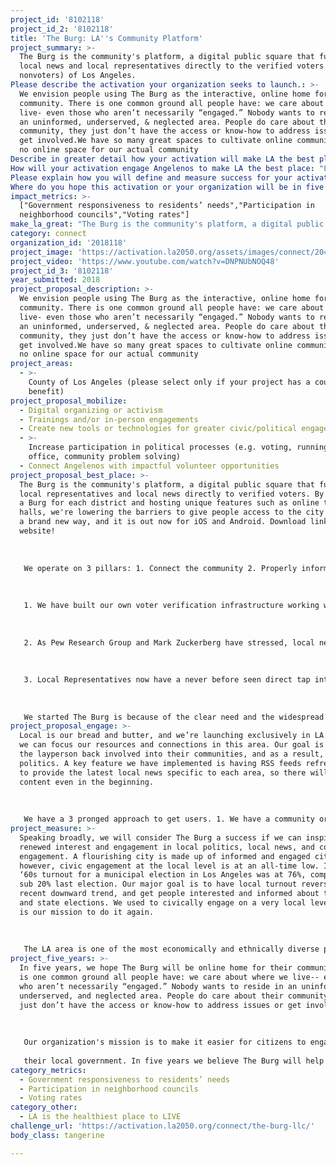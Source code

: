 ```yaml
---
project_id: '8102118'
project_id_2: '8102118'
title: 'The Burg: LA''s Community Platform'
project_summary: >-
  The Burg is the community's platform, a digital public square that funnels
  local news and local representatives directly to the verified voters (and
  nonvoters) of Los Angeles.
Please describe the activation your organization seeks to launch.: >-
  We envision people using The Burg as the interactive, online home for their
  community. There is one common ground all people have: we care about where we
  live- even those who aren’t necessarily “engaged.” Nobody wants to reside in
  an uninformed, underserved, & neglected area. People do care about their
  community, they just don’t have the access or know-how to address issues or
  get involved.We have so many great spaces to cultivate online communities, but
  no online space for our actual community 
Describe in greater detail how your activation will make LA the best place?: "The Burg is the community's platform, a digital public square that funnels local representatives and local news directly to verified voters. By building a Burg for each district and hosting unique features such as online town halls, we're lowering the barriers to give people access to the city of LA in a brand new way, and it is out now for iOS and Android. Download links on our website! \r\n\r\nWe operate on 3 pillars: 1. Connect the community 2. Properly inform the community 3. Make it easier for representatives to actually represent the community.\r\n\r\n1. We have built our own voter verification infrastructure working with the CA Sec. of State’s office that verifies voters and places them in their correct city or city council district (depending on the size of the city). All we need is a user’s name and birthdate, and we can cross reference to check their voter status and place them within their city/district. Verified voters are given unique access and an “I Vote” sticker that acts as a badge that indicates their status in the community (slightly similar to a Twitter checkmark).\r\n\r\n2. As Pew Research Group and Mark Zuckerberg have stressed, local news is directly correlated with local civic engagement. If we can better inform communities with relevant local news, they will be more likely to civically engage. Our answer: we pick up RSS Feeds of Local Newsrooms (e.g. here in LA we use the local section of the LA Times and Daily News, Curbed.LA, etc.) and streamline them to Burgs across the city. We optimize this for every Burg depending on their area. \r\n\r\n3. Local Representatives now have a never before seen direct tap into the pulse of their community, and not just to a data file but real access to their constituents. They can interact with verified voters directly in real-time and can host Online Town Halls (combo of a Reddit AMA/Quora Session) where voters can submit and upvote questions in a democratic system for reps to answer. \r\n\r\nWe started The Burg is because of the clear need and the widespread lack of technology and innovation in this space. Simply put, there is no purpose driven platform that solves this problem. \r\n"
How will your activation engage Angelenos to make LA the best place: "Local is our bread and butter, and we’re launching exclusively in LA County so we can focus our resources and connections in this area. Our goal is to get the layperson back involved into their communities, and as a result, local politics. A key feature we have implemented is having RSS feeds refresh daily to provide the latest local news specific to each area, so there will be content even in the beginning. \r\n\r\nWe have a 3 pronged approach to get users. 1. We have a community organizer onboard who’s total focus is on working with advocacy/community groups in the greater LA area, and demonstrating The Burg as a tool that can catalyze their missions. We have already partnered with Rock the Vote, Represent.US, City Fabrick, & Hacker Fund, among others, and begun organizing the specifics of how we can onboard their audiences. In addition, speaking at community meetings and getting in front of the people will be huge to earn the trust of community organizers across the city and build out our network. 2. We have a long list of reps in the LA area that have become supporters of ours because of the Conference of Mayors and our public speaking. We will onboard them and have them launch Town Halls on The Burg. This is a ‘sticky’ feature and we already have a commit from the Mayor of Long Beach to host and invite his 80k listserv. 3. We will have constant content marketing that documents the latest from The Burg, including blogs, social media & podcasts to show real change is happening.\r\n"
Please explain how you will define and measure success for your activation.: "Speaking broadly, we will consider The Burg a success if we can inspire a renewed interest and engagement in local politics, local news, and community engagement. A flourishing city is made up of informed and engaged citizens; however, civic engagement at the local level is at an all-time low. In the ‘60s turnout for a municipal election in Los Angeles was at 76%, compared with sub 20% last election. Our major goal is to have local turnout reverse its recent downward trend, and get people interested and informed about their city and state elections. We used to civically engage on a very local level, and it is our mission to do it again.  \r\n\r\nThe LA area is one of the most economically and ethnically diverse places in the United States. Currently, those engaging in local politics and local issues are predominately the older, whiter, wealthier demographics. Our goal is to improve community engagement by targeting the populations that haven’t traditionally engaged with local issues, specifically millennials and the 27-45-year-olds from lower socioeconomic backgrounds. We see The Burg as the new online space for communities as different as Historic South Central and the Westside. For the first time an people will be connected Affordable housing project that their city councilman pushes through, will connect with that neighbor is looking to collaborate for a yard sale that runs down the whole block, and will finally get to know who the heck represents them. \r\n"
Where do you hope this activation or your organization will be in five years?: "In five years, we hope The Burg will be online home for their community. There is one common ground all people have: we care about where we live-- even those who aren’t necessarily “engaged.” Nobody wants to reside in an uninformed, underserved, and neglected area. People do care about their community, they just don’t have the access or know-how to address issues or get involved.\r\n\r\nOur organization's mission is to make it easier for citizens to engage with each other and with\r\ntheir local government. In five years we believe The Burg will help inspire a community renaissance and serve as the interactive Front Page of your city. We believe that if The Burg succeeds, we will see signs of higher civic engagement across the board, including voter turnout, community participation, volunteerism, trust in local government, etc. Additionally, we believe The Burg will be the home of political/opinion polling ushering in a new era of responsive government and more accurate measure of public opinion. Down the line, we see local elections being hosted on The Burg given that many local level many governments are already experimenting with online voting.\r\n"
impact_metrics: >-
  ["Government responsiveness to residents’ needs","Participation in
  neighborhood councils","Voting rates"]
make_la_great: "The Burg is the community's platform, a digital public square that funnels local representatives and local news directly to verified voters. By building a Burg for each district and hosting unique features such as online town halls, we're lowering the barriers to give people access to the city of LA in a brand new way, and it is out now for iOS and Android. Download links on our website! \r\n \r\n \r\n \r\n We operate on 3 pillars: 1. Connect the community 2. Properly inform the community 3. Make it easier for representatives to actually represent the community.\r\n \r\n \r\n \r\n 1. We have built our own voter verification infrastructure working with the CA Sec. of State’s office that verifies voters and places them in their correct city or city council district (depending on the size of the city). All we need is a user’s name and birthdate, and we can cross reference to check their voter status and place them within their city/district. Verified voters are given unique access and an “I Vote” sticker that acts as a badge that indicates their status in the community (slightly similar to a Twitter checkmark).\r\n \r\n \r\n \r\n 2. As Pew Research Group and Mark Zuckerberg have stressed, local news is directly correlated with local civic engagement. If we can better inform communities with relevant local news, they will be more likely to civically engage. Our answer: we pick up RSS Feeds of Local Newsrooms (e.g. here in LA we use the local section of the LA Times and Daily News, Curbed.LA, etc.) and streamline them to Burgs across the city. We optimize this for every Burg depending on their area. \r\n \r\n \r\n \r\n 3. Local Representatives now have a never before seen direct tap into the pulse of their community, and not just to a data file but real access to their constituents. They can interact with verified voters directly in real-time and can host Online Town Halls (combo of a Reddit AMA/Quora Session) where voters can submit and upvote questions in a democratic system for reps to answer. \r\n \r\n \r\n \r\n We started The Burg is because of the clear need and the widespread lack of technology and innovation in this space. Simply put, there is no purpose driven platform that solves this problem."
category: connect
organization_id: '2018118'
project_image: 'https://activation.la2050.org/assets/images/connect/2048-wide/the-burg-llc.jpg'
project_video: 'https://www.youtube.com/watch?v=DNPNUbNOQ48'
project_id_3: '8102118'
year_submitted: 2018
project_proposal_description: >-
  We envision people using The Burg as the interactive, online home for their
  community. There is one common ground all people have: we care about where we
  live- even those who aren’t necessarily “engaged.” Nobody wants to reside in
  an uninformed, underserved, & neglected area. People do care about their
  community, they just don’t have the access or know-how to address issues or
  get involved.We have so many great spaces to cultivate online communities, but
  no online space for our actual community
project_areas:
  - >-
    County of Los Angeles (please select only if your project has a countywide
    benefit)
project_proposal_mobilize:
  - Digital organizing or activism
  - Trainings and/or in-person engagements
  - Create new tools or technologies for greater civic/political engagement
  - >-
    Increase participation in political processes (e.g. voting, running for
    office, community problem solving)
  - Connect Angelenos with impactful volunteer opportunities
project_proposal_best_place: >-
  The Burg is the community's platform, a digital public square that funnels
  local representatives and local news directly to verified voters. By building
  a Burg for each district and hosting unique features such as online town
  halls, we're lowering the barriers to give people access to the city of LA in
  a brand new way, and it is out now for iOS and Android. Download links on our
  website! 
   
   
   
   We operate on 3 pillars: 1. Connect the community 2. Properly inform the community 3. Make it easier for representatives to actually represent the community.
   
   
   
   1. We have built our own voter verification infrastructure working with the CA Sec. of State’s office that verifies voters and places them in their correct city or city council district (depending on the size of the city). All we need is a user’s name and birthdate, and we can cross reference to check their voter status and place them within their city/district. Verified voters are given unique access and an “I Vote” sticker that acts as a badge that indicates their status in the community (slightly similar to a Twitter checkmark).
   
   
   
   2. As Pew Research Group and Mark Zuckerberg have stressed, local news is directly correlated with local civic engagement. If we can better inform communities with relevant local news, they will be more likely to civically engage. Our answer: we pick up RSS Feeds of Local Newsrooms (e.g. here in LA we use the local section of the LA Times and Daily News, Curbed.LA, etc.) and streamline them to Burgs across the city. We optimize this for every Burg depending on their area. 
   
   
   
   3. Local Representatives now have a never before seen direct tap into the pulse of their community, and not just to a data file but real access to their constituents. They can interact with verified voters directly in real-time and can host Online Town Halls (combo of a Reddit AMA/Quora Session) where voters can submit and upvote questions in a democratic system for reps to answer. 
   
   
   
   We started The Burg is because of the clear need and the widespread lack of technology and innovation in this space. Simply put, there is no purpose driven platform that solves this problem.
project_proposal_engage: >-
  Local is our bread and butter, and we’re launching exclusively in LA County so
  we can focus our resources and connections in this area. Our goal is to get
  the layperson back involved into their communities, and as a result, local
  politics. A key feature we have implemented is having RSS feeds refresh daily
  to provide the latest local news specific to each area, so there will be
  content even in the beginning. 
   
   
   
   We have a 3 pronged approach to get users. 1. We have a community organizer onboard who’s total focus is on working with advocacy/community groups in the greater LA area, and demonstrating The Burg as a tool that can catalyze their missions. We have already partnered with Rock the Vote, Represent.US, City Fabrick, & Hacker Fund, among others, and begun organizing the specifics of how we can onboard their audiences. In addition, speaking at community meetings and getting in front of the people will be huge to earn the trust of community organizers across the city and build out our network. 2. We have a long list of reps in the LA area that have become supporters of ours because of the Conference of Mayors and our public speaking. We will onboard them and have them launch Town Halls on The Burg. This is a ‘sticky’ feature and we already have a commit from the Mayor of Long Beach to host and invite his 80k listserv. 3. We will have constant content marketing that documents the latest from The Burg, including blogs, social media & podcasts to show real change is happening.
project_measure: >-
  Speaking broadly, we will consider The Burg a success if we can inspire a
  renewed interest and engagement in local politics, local news, and community
  engagement. A flourishing city is made up of informed and engaged citizens;
  however, civic engagement at the local level is at an all-time low. In the
  ‘60s turnout for a municipal election in Los Angeles was at 76%, compared with
  sub 20% last election. Our major goal is to have local turnout reverse its
  recent downward trend, and get people interested and informed about their city
  and state elections. We used to civically engage on a very local level, and it
  is our mission to do it again. 
   
   
   
   The LA area is one of the most economically and ethnically diverse places in the United States. Currently, those engaging in local politics and local issues are predominately the older, whiter, wealthier demographics. Our goal is to improve community engagement by targeting the populations that haven’t traditionally engaged with local issues, specifically millennials and the 27-45-year-olds from lower socioeconomic backgrounds. We see The Burg as the new online space for communities as different as Historic South Central and the Westside. For the first time an people will be connected Affordable housing project that their city councilman pushes through, will connect with that neighbor is looking to collaborate for a yard sale that runs down the whole block, and will finally get to know who the heck represents them.
project_five_years: >-
  In five years, we hope The Burg will be online home for their community. There
  is one common ground all people have: we care about where we live-- even those
  who aren’t necessarily “engaged.” Nobody wants to reside in an uninformed,
  underserved, and neglected area. People do care about their community, they
  just don’t have the access or know-how to address issues or get involved.
   
   
   
   Our organization's mission is to make it easier for citizens to engage with each other and with
   
   their local government. In five years we believe The Burg will help inspire a community renaissance and serve as the interactive Front Page of your city. We believe that if The Burg succeeds, we will see signs of higher civic engagement across the board, including voter turnout, community participation, volunteerism, trust in local government, etc. Additionally, we believe The Burg will be the home of political/opinion polling ushering in a new era of responsive government and more accurate measure of public opinion. Down the line, we see local elections being hosted on The Burg given that many local level many governments are already experimenting with online voting.
category_metrics:
  - Government responsiveness to residents’ needs
  - Participation in neighborhood councils
  - Voting rates
category_other:
  - LA is the healthiest place to LIVE
challenge_url: 'https://activation.la2050.org/connect/the-burg-llc/'
body_class: tangerine

---
```

